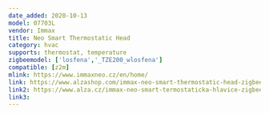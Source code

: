```yaml
---
date_added: 2020-10-13
model: 07703L
vendor: Immax
title: Neo Smart Thermostatic Head
category: hvac
supports: thermostat, temperature
zigbeemodel: ['losfena','_TZE200_wlosfena']
compatible: [z2m]
mlink: https://www.immaxneo.cz/en/home/
link: https://www.alzashop.com/immax-neo-smart-thermostatic-head-zigbee-30-d5837168.htm
link2: https://www.alza.cz/immax-neo-smart-termostaticka-hlavice-zigbee-3-0-d5837168.htm
link3: 
---
```


